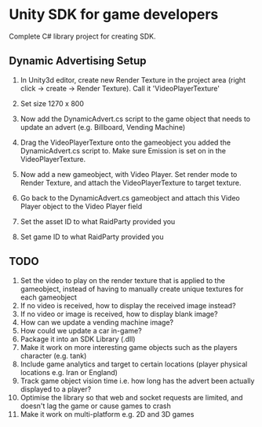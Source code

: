 
# Unity SDK for game developers

  

Complete C# library project for creating SDK.

  
## Dynamic Advertising Setup

  

1. In Unity3d editor, create new Render Texture in the project area (right click -> create -> Render Texture). Call it 'VideoPlayerTexture'

2. Set size 1270 x 800

3. Now add the DynamicAdvert.cs script to the game object that needs to update an advert (e.g. Billboard, Vending Machine)

4. Drag the VideoPlayerTexture onto the gameobject you added the DynamicAdvert.cs script to. Make sure Emission is set on in the VideoPlayerTexture.

5. Now add a new gameobject, with Video Player. Set render mode to Render Texture, and attach the  VideoPlayerTexture to target texture.

6. Go back to the DynamicAdvert.cs gameobject and attach this Video Player object to the Video Player field

7. Set the asset ID to what RaidParty provided you

8. Set game ID to what RaidParty provided you



## TODO

1. Set the video to play on the render texture that is applied to the gameobject, instead of having to manually create unique textures for each gameobject
2. If no video is received, how to display the received image instead?
3. If no video or image is received, how to display blank image?
4. How can we update a vending machine image?
5. How could we update a car in-game?
6. Package it into an SDK Library (.dll)
7. Make it work on more interesting game objects such as the players character (e.g. tank)
8. Include game analytics and target to certain locations (player physical locations e.g. Iran or England)
9. Track game object vision time i.e. how long has the advert been actually displayed to a player?
10. Optimise the library so that web and socket requests are limited, and doesn't lag the game or cause games to crash
11. Make it work on multi-platform e.g. 2D and 3D games